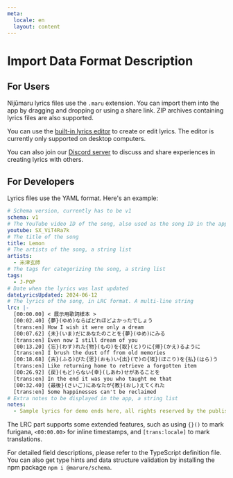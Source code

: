 ```yaml
---
meta:
  locale: en
  layout: content
---
```


# Import Data Format Description

## For Users

Nijūmaru lyrics files use the `.maru` extension. You can import them into the app by dragging and dropping or using a share link. ZIP archives containing lyrics files are also supported.

You can use the [built-in lyrics editor](/create) to create or edit lyrics. The editor is currently only supported on desktop computers.

You can also join our [Discord server](https://chat.maru.re) to discuss and share experiences in creating lyrics with others.

## For Developers

Lyrics files use the YAML format. Here's an example:

```yaml
# Schema version, currently has to be v1
schema: v1
# The YouTube video ID of the song, also used as the song ID in the app
youtube: SX_ViT4Ra7k
# The title of the song
title: Lemon
# The artists of the song, a string list
artists:
  - 米津玄師
# The tags for categorizing the song, a string list
tags:
  - J-POP
# Date when the lyrics was last updated
dateLyricsUpdated: 2024-06-12
# The lyrics of the song, in LRC format. A multi-line string
lrc: |-
  [00:00.00] < 展示用歌詞樣本 >
  [00:02.40] {夢}(ゆめ)ならばどれほどよかったでしょう
  [trans:en] How I wish it were only a dream
  [00:07.62] {未}(いま)だにあなたのことを{夢}(ゆめ)にみる
  [trans:en] Even now I still dream of you
  [00:13.20] {忘}(わす)れた{物}(もの)を{取}(と)りに{帰}(かえ)るように
  [trans:en] I brush the dust off from old memories
  [00:18.68] {古}(ふる)びた{思}(おも)い{出}(で)の{埃}(ほこり)を{払}(はら)う
  [trans:en] Like returning home to retrieve a forgotten item
  [00:26.92] {戻}(もど)らない{幸}(しあわ)せがあることを
  [trans:en] In the end it was you who taught me that
  [00:32.40] {最後}(さいご)にあなたが{教}(おし)えてくれた
  [trans:en] Some happinesses can't be reclaimed
# Extra notes to be displayed in the app, a string list
notes:
  - Sample lyrics for demo ends here, all rights reserved by the publishing company.
```

The LRC part supports some extended features, such as using `{}()` to mark furigana, `<00:00.00>` for inline timestamps, and `[trans:locale]` to mark translations.

For detailed field descriptions, please refer to the TypeScript definition file. You can also get type hints and data structure validation by installing the npm package `npm i @marure/schema`.
